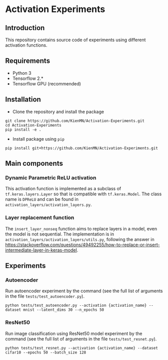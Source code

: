 # Activation Experiments

## Introduction
This repository contains source code of experiments using different activation functions.
## Requirements

- Python 3
- Tensorflow 2.*
- Tensorflow GPU (recommended)

## Installation
- Clone the repository and install the package
```
git clone https://github.com/KienMN/Activation-Experiments.git
cd Activation-Experiments
pip install -e .
```
- Install package using `pip`
```
pip install git+https://github.com/KienMN/Activation-Experiments.git
```

## Main components
### Dynamic Parametric ReLU activation
This activation function is implemented as a subclass of `tf.keras.layers.Layer` so that is compatible with `tf.keras.Model`. The class name is `DPReLU` and can be found in `activation_layers/activation_layers.py`.

### Layer replacement function
The `insert_layer_nonseq` function aims to replace layers in a model, even the model is not sequential. The implementation is in `activation_layers/activation_layers/utils.py`, following the answer in https://stackoverflow.com/questions/49492255/how-to-replace-or-insert-intermediate-layer-in-keras-model.

## Experiments
### Autoencoder
Run autoencoder experiment by the command (see the full list of arguments in the file `tests/test_autoencoder.py`).
```
python tests/test_autoencoder.py --activation {activation_name} --dataset mnist --latent_dims 30 --n_epochs 50
```

### ResNet50
Run image classification using ResNet50 model experiment by the command (see the full list of arguments in the file `tests/test_resnet.py`).
```
python tests/test_resnet.py --activation {activation_name} --dataset cifar10 --epochs 50 --batch_size 128
```